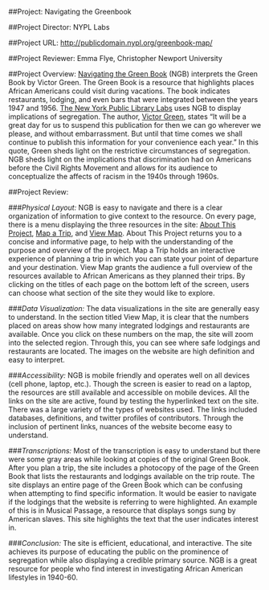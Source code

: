 ##Project:
Navigating the Greenbook

##Project Director:
NYPL Labs

##Project URL:
http://publicdomain.nypl.org/greenbook-map/

##Project Reviewer:
Emma Flye, Christopher Newport University

##Project Overview:
[Navigating the Green Book](http://publicdomain.nypl.org/greenbook-map/) (NGB) interprets the Green Book by Victor Green. The Green Book is a resource that highlights places African Americans could visit during vacations. The book indicates restaurants, lodging, and even bars that were integrated between the years 1947 and 1956. [The New York Public Library Labs](https://www.nypl.org/collections/labs) uses NGB to display implications of segregation. The author, [Victor Green](https://en.wikipedia.org/wiki/Victor_Hugo_Green), states “It will be a great day for us to suspend this publication for then we can go wherever we please, and without embarrassment. But until that time comes we shall continue to publish this information for your convenience each year.” In this quote, Green sheds light on the restrictive circumstances of segregation. NGB sheds light on the implications that discrimination had on Americans before the Civil Rights Movement and allows for its audience to conceptualize the affects of racism in the 1940s through 1960s.

##Project Review:

###*Physical Layout:* 
NGB is easy to navigate and there is a clear organization of information to give context to the resource. On every page, there is a menu displaying the three resources in the site: [About This Project](http://publicdomain.nypl.org/greenbook-map/index.html), [Map a Trip](http://publicdomain.nypl.org/greenbook-map/trip.html), and [View Map](http://publicdomain.nypl.org/greenbook-map/map.html#layer=cluster&year=1947). About This Project returns you to a concise and informative page, to help with the understanding of the purpose and overview of the project. Map a Trip holds an interactive experience of planning a trip in which you can state your point of departure and your destination. View Map grants the audience a full overview of the resources available to African Americans as they planned their trips. By clicking on the titles of each page on the bottom left of the screen, users can choose what section of the site they would like to explore.

###*Data Visualization:*
The data visualizations in the site are generally easy to understand. In the section titled View Map, it is clear that the numbers placed on areas show how many integrated lodgings and restaurants are available. Once you click on these numbers on the map, the site will zoom into the selected region. Through this, you can see where safe lodgings and restaurants are located. The images on the website are high definition and easy to interpret.

###*Accessibility:*
NGB is mobile friendly and operates well on all devices (cell phone, laptop, etc.). Though the screen is easier to read on a laptop, the resources are still available and accessible on mobile devices. All the links on the site are active, found by testing the hyperlinked text on the site. There was a large variety of the types of websites used. The links included databases, definitions, and twitter profiles of contributors. Through the inclusion of pertinent links, nuances of the website become easy to understand.

###*Transcriptions:* 
Most of the transcription is easy to understand but there were some gray areas while looking at copies of the original Green Book. After you plan a trip, the site includes a photocopy of the page of the Green Book that lists the restaurants and lodgings available on the trip route. The site displays an entire page of the Green Book which can be confusing when attempting to find specific information. It would be easier to navigate if the lodgings that the website is referring to were highlighted. An example of this is in Musical Passage, a resource that displays songs sung by American slaves. This site highlights the text that the user indicates interest in.

###*Conclusion:* 
The site is efficient, educational, and interactive. The site achieves its purpose of educating the public on the prominence of segregation while also displaying a credible primary source.
NGB is a great resource for people who find interest in investigating African American lifestyles in 1940-60. 

